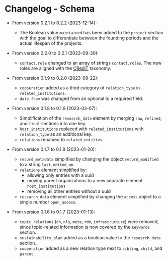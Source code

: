 # Changelog - Schema
- From version 0.2.1 to 0.2.2 (2023-12-14):

  - The Boolean value `maintained` has been added to the `project` section with the goal to differentiate between the founding periods and the actual lifespan of the projects. 

- From version 0.2.0 to 0.2.1 (2023-09-30):

  - `contact.role` changed to an array of strings `contact.roles`. The new roles are aligned with the [CRediT](https://credit.niso.org/) taxonomy.

- From version 0.1.9 to 0.2.0 (2023-09-22):

  - `cooperation` added as a third category of `relation_type` in `related_institutions`.
  - `date.from` was changed from an optional to a required field.

- From version 0.1.8 to 0.1.9 (2023-03-07):

  - Simplification of the `research_data` element by merging `raw`, `refined`, and `final` sections into one key.
  - `host_institutions` replaced with `related_institutions` with `relation_type` as an additional key.
  - `relations` renamed to `related_entities`.

- From version 0.1.7 to 0.1.8 (2023-01-20):

  - `record_metadata` simplified by changing the object `record_modified` to a string `last_edited_on`.
  - `relations` element simplified by:
    - allowing only entries with a uuid
    - moving parent organizations to a new separate element `host_institutions`
    - removing all other entries without a uuid
  - `research_data` element simplified by changing the `access` object to a single number `open_access`.

- From version 0.1.6 to 0.1.7 (2023-01-13):

  - `topic_relations` (`dh`, `nls`, `meta`, `rdm`, `infrastructure`) were removed, since topic-related information is now covered by the `keywords` section.
  - `sustainability_plan` added as a boolean value to the `research_data` section.
  - `cooperation` added as a new relation type next to `sibling`, `child`, and `parent`.
